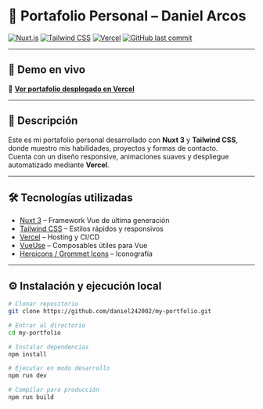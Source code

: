 # 💼 Portafolio Personal – Daniel Arcos

[![Nuxt.js](https://img.shields.io/badge/Nuxt-3-00DC82?style=flat&logo=nuxtdotjs&logoColor=white)](https://nuxt.com)
[![Tailwind CSS](https://img.shields.io/badge/Tailwind_CSS-38B2AC?style=flat&logo=tailwind-css&logoColor=white)](https://tailwindcss.com)
[![Vercel](https://img.shields.io/badge/Deployed_on-Vercel-000000?style=flat&logo=vercel&logoColor=white)](https://vercel.com)
[![GitHub last commit](https://img.shields.io/github/last-commit/daniel242002/my-portfolio?color=blue&style=flat)](https://github.com/daniel242002/my-portfolio)

---

## 🚀 Demo en vivo

🔗 **[Ver portafolio desplegado en Vercel](https://tu-portafolio.vercel.app)**

<div align="center">
    <NuxtImg
          src="/readme-img.png"
          alt="readme iamge"
          class="w-full h-auto rounded-lg shadow-md"
    />
</div>

---

## 📌 Descripción

Este es mi portafolio personal desarrollado con **Nuxt 3** y **Tailwind CSS**, donde muestro mis habilidades, proyectos y formas de contacto.  
Cuenta con un diseño responsive, animaciones suaves y despliegue automatizado mediante **Vercel**.

---

## 🛠️ Tecnologías utilizadas

- [Nuxt 3](https://nuxt.com) – Framework Vue de última generación
- [Tailwind CSS](https://tailwindcss.com) – Estilos rápidos y responsivos
- [Vercel](https://vercel.com) – Hosting y CI/CD
- [VueUse](https://vueuse.org/) – Composables útiles para Vue
- [Heroicons / Grommet Icons](https://heroicons.com) – Iconografía

---

## ⚙️ Instalación y ejecución local

```bash
# Clonar repositorio
git clone https://github.com/daniel242002/my-portfolio.git

# Entrar al directorio
cd my-portfolio

# Instalar dependencias
npm install

# Ejecutar en modo desarrollo
npm run dev

# Compilar para producción
npm run build
```

